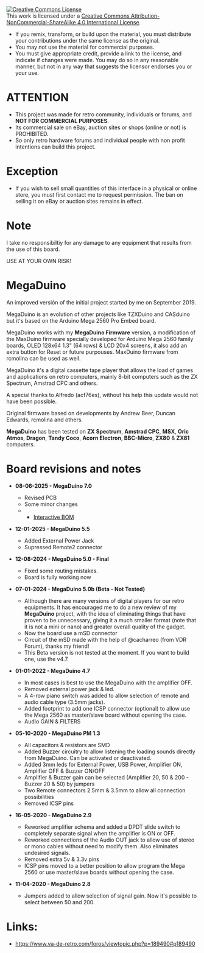 <a rel="license" href="http://creativecommons.org/licenses/by-nc-sa/4.0/"><img alt="Creative Commons License" style="border-width:0" src="https://i.creativecommons.org/l/by-nc-sa/4.0/88x31.png" /></a><br />This work is licensed under a <a rel="license" href="http://creativecommons.org/licenses/by-nc-sa/4.0/">Creative Commons Attribution-NonCommercial-ShareAlike 4.0 International License</a>.

* If you remix, transform, or build upon the material, you must distribute your contributions under the same license as the original.
* You may not use the material for commercial purposes.
* You must give appropriate credit, provide a link to the license, and indicate if changes were made. You may do so in any reasonable manner, but not in any way that suggests the licensor endorses you or your use.

# ATTENTION

   - This project was made for retro community, individuals or forums, and **NOT FOR COMMERCIAL PURPOSES**.
   - Its commercial sale on eBay, auction sites or shops (online or not) is PROHIBITED.
   - So only retro hardware forums and individual people with non profit intentions can build this project.

# Exception

  - If you wish to sell small quantities of this interface in a physical or online store, you must first contact me to request permission. The ban on selling it on eBay or auction sites remains in effect.

# Note

I take no responsibiltiy for any damage to any equipment that results from the use of this board.

USE AT YOUR OWN RISK!

# MegaDuino

An improved versión of the initial project started by me on September 2019.

MegaDuino is an evolution of other projects like TZXDuino and CASduino but it's based on the Arduino Mega 2560 Pro Embed board.

MegaDuino works with my **MegaDuino Firmware** version, a modification of the MaxDuino firmware specially developed for Arduino Mega 2560 family boards,
OLED 128x64 1.3" (64 rows) & LCD 20x4 screens, it also add an extra button for Reset or future purpouses. MaxDuino firmware from rcmolina can be used as well.

MegaDuino it's a digital cassette tape player that allows the load of games and applications on retro computers, mainly 8-bit computers such as the
ZX Spectrum, Amstrad CPC and others.

A special thanks to Alfredo (acf76es), without his help this update would not have been possible.

Original firmware based on developments by Andrew Beer, Duncan Edwards, rcmolina and others.

**MegaDuino** has been tested on **ZX Spectrum**, **Amstrad CPC**, **MSX**, **Oric Atmos**, **Dragon**, **Tandy Coco**, **Acorn Electron**, **BBC-Micro**, **ZX80** & **ZX81** computers.

# Board revisions and notes

* **08-06-2025 - MegaDuino 7.0**
  - Revised PCB
  - Some minor changes
  -   - [Interactive BOM](https://github.com/merlinkv/MegaDuino/blob/master/MegaDuino_7.html)

* **12-01-2025 - MegaDuino 5.5**
  - Added External Power Jack
  - Supressed Remote2 connector
  
* **12-08-2024 - MegaDuino 5.0 - Final**
  - Fixed some routing mistakes.
  - Board is fully working now

* **07-01-2024 - MegaDuino 5.0b (Beta - Not Tested)**
  - Although there are many versions of digital players for our retro equipments. It has encouraged me to do a new review of my **MegaDuino** project, with the idea of eliminating things that have proven to be unnecessary, giving it a much smaller format (note that it is not a mini or nano) and greater overall quality of the gadget.
  - Now the board use a mSD connector
  - Circuit of the mSD made with the help of @cacharreo (from VDR Forum), thanks my friend!
  - This Beta version is not tested at the moment. If you want to build one, use the v4.7.

* **01-01-2022 - MegaDuino 4.7**
  - In most cases is best to use the MegaDuino with the amplifier OFF.
  - Removed external power jack & led.
  - A 4-row piano switch was added to allow selection of remote and audio cable type (3.5mm jacks).
  - Added footprint to add one ICSP connector (optional) to allow use the Mega 2560 as master/slave board without opening the case.
  - Audio GAIN & FILTERS

* **05-10-2020 - MegaDuino PM 1.3**
  - All capacitors & resistors are SMD
  - Added Buzzer circuitry to allow listening the loading sounds directly from MegaDuino. Can be activated or deactivated.
  - Added 3mm leds for External Power, USB Power, Amplifier ON, Amplifier OFF & Buzzer ON/OFF
  - Amplifier & Buzzer gain can be selected (Amplifier 20, 50 & 200 - Buzzer 20 & 50) by jumpers
  - Two Remote connectors 2.5mm & 3.5mm to allow all connection possibilities
  - Removed ICSP pins

* **16-05-2020 - MegaDuino 2.9**
  - Reworked amplifier schema and added a DPDT slide switch to completely separate signal when the amplifier is ON or OFF.
  - Reworked connections of the Audio OUT jack to allow use of stereo or mono cables without need to modify them. Also eliminates undesired signals.
  - Removed extra 5v & 3.3v pins
  - ICSP pins moved to a better position to allow program the Mega 2560 or use master/slave boards without opening the case.

* **11-04-2020 - MegaDuino 2.8**
  - Jumpers added to allow selection of signal gain. Now it's possible to select between 50 and 200.

# Links:

* https://www.va-de-retro.com/foros/viewtopic.php?p=189490#p189490



